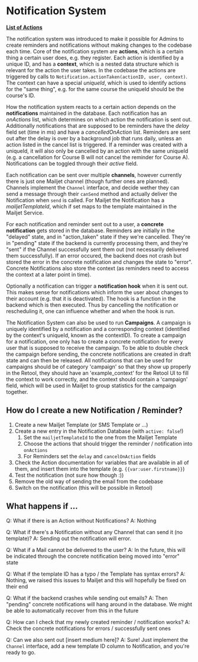 # Notification System

**[List of Actions](./ACTIONS.md)**

The notification system was introduced to make it possible for Admins to create reminders and notifications without making changes to the codebase each time. Core of the notification system are
**actions**, which is a certain thing a certain user does, e.g. they register. 
Each action is identified by a unique ID, and has a **context**, which is a nested data structure which is relevant for the action the user takes. In the codebase the actions are triggered by calls to `Notification.actionTaken(actionID, user, context)`. The context can have a special _uniqueId_, which is used to identify actions for the "same thing", e.g. for the same course the uniqueId should be the course's ID.

How the notification system reacts to a certain action depends on the **notifications** maintained in the database. Each notification has an _onActions_ list, which determines on which action the notification is sent out. Additionally notifications that are supposed to be reminders have the _delay_ field set (time in ms) and have a _cancelledOnAction_ list. Reminders are sent out after the delay is over by a background job that runs daily, unless an action listed in the cancel list is triggered. If a reminder was created with a uniqueId, it will also only be cancelled by an action with the same uniqueId (e.g. a cancellation for Course B will not cancel the reminder for Course A). 
Notifications can be toggled through their _active_ field.

Each notification can be sent over multiple **channels**, however currently there is just one Mailjet channel (though further ones are planned). Channels implement the `Channel` interface, and decide wether they can send a message through their `canSend` method and actually deliver the Notification when `send` is called. For Mailjet the Notification has a _mailjetTemplateId_, which if set maps to the template maintained in the Mailjet Service. 

For each notification and reminder sent out to a user, a **concrete notification** gets stored in the database. Reminders are initially in the "delayed" state, and in "action_taken" state if they we're cancelled. They're in "pending" state if the backend is currently processing them, and they're "sent" if the Channel successfully sent them out (not necessarily delivered them successfully). If an error occured, the backend does not crash but stored the error in the concrete notification and changes the state to "error". Concrete Notifications also store the context (as reminders need to access the context at a later point in time).

Optionally a notification can trigger a **notification hook** when it is sent out. This makes sense for notifications which inform the user about changes to their account (e.g. that it is deactivated). The hook is a function in the backend which is then executed.
Thus by cancelling the notification or rescheduling it, one can influence whether and when the hook is run. 

The Notification System can also be used to run **Campaigns**. A campaign is uniquely identified by a notification and a corresponding context (identified by the context's uniqueId, known as the contextID). 
To create a campaign for a notification, one only has to create a concrete notification for every user that is supposed to receive the campaign. To be able to double check the campaign before sending, the concrete notifications are created in draft state and can then be released.
All notifications that can be used for campaigns should be of category 'campaign' so that they show up properly in the Retool, they should have an 'example_context' for the Retool UI to fill the context to work correctly, and the context should contain a 'campaign' field, which will be used in Mailjet to group statistics for the campaign together.

## How do I create a new Notification / Reminder?

1. Create a new Mailjet Template (or SMS Template or ...)
2. Create a new entry in the Notification Database (with `active: false`!)
   1. Set the `mailjetTemplateId` to the one from the Mailjet Template
   2. Choose the actions that should trigger the reminder / notification into `onActions`
   3. For Reminders set the `delay` and `cancelOnAction` fields
3. Check the Action documentation for variables that are available in all of them, and insert them into the template (e.g. `{{var:user.firstname}}`)
4. Test the notification (not sure how though :))
5. Remove the old way of sending the email from the codebase
6. Switch on the notification (this will be possible in Retool)

## What happens if ...

Q: What if there is an Action without Notifications? 
A: Nothing

Q: What if there's a Notification without any Channel that can send it (no template)?
A: Sending out the notification will error. 

Q: What if a Mail cannot be delivered to the user? 
A: In the future, this will be indicated through the concrete notification being moved into "error" state

Q: What if the template ID has a typo / the Template has syntax errors? 
A: Nothing, we raised this issues to Mailjet and this will hopefully be fixed on their end

Q: What if the backend crashes while sending out emails?
A: Then "pending" concrete notifications will hang around in the database. We might be able to automatically recover from this in the future

Q: How can I check that my newly created reminder / notification works?
A: Check the concrete notifications for errors / successfully sent ones

Q: Can we also sent out [insert medium here]?
A: Sure! Just implement the `Channel` interface, add a new template ID column to Notification, and you're ready to go.

